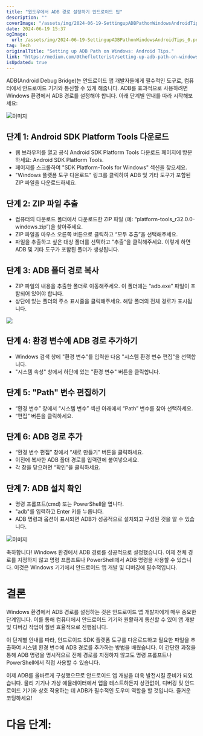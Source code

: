 ```yaml
---
title: "윈도우에서 ADB 경로 설정하기 안드로이드 팁"
description: ""
coverImage: "/assets/img/2024-06-19-SettingupADBPathonWindowsAndroidTips_0.png"
date: 2024-06-19 15:37
ogImage:
  url: /assets/img/2024-06-19-SettingupADBPathonWindowsAndroidTips_0.png
tag: Tech
originalTitle: "Setting up ADB Path on Windows: Android Tips."
link: "https://medium.com/@theflutterist/setting-up-adb-path-on-windows-android-tips-5b5cdaa9084b"
isUpdated: true
---
```


ADB(Android Debug Bridge)는 안드로이드 앱 개발자들에게 필수적인 도구로, 컴퓨터에서 안드로이드 기기와 통신할 수 있게 해줍니다. ADB를 효과적으로 사용하려면 Windows 환경에서 ADB 경로를 설정해야 합니다. 아래 단계별 안내를 따라 시작해보세요:

![이미지](/assets/img/2024-06-19-SettingupADBPathonWindowsAndroidTips_0.png)

## 단계 1: Android SDK Platform Tools 다운로드

- 웹 브라우저를 열고 공식 Android SDK Platform Tools 다운로드 페이지에 방문하세요: Android SDK Platform Tools.
- 페이지를 스크롤하여 "SDK Platform-Tools for Windows" 섹션을 찾으세요.
- "Windows 플랫폼 도구 다운로드" 링크를 클릭하여 ADB 및 기타 도구가 포함된 ZIP 파일을 다운로드하세요.

<!-- cozy-coder - 수평 -->

<ins class="adsbygoogle"
     style="display:block"
     data-ad-client="ca-pub-4877378276818686"
     data-ad-slot="1107185301"
     data-ad-format="auto"
     data-full-width-responsive="true"></ins>

<script>
     (adsbygoogle = window.adsbygoogle || []).push({});
</script>

## 단계 2: ZIP 파일 추출

- 컴퓨터의 다운로드 폴더에서 다운로드한 ZIP 파일 (예: “platform-tools_r32.0.0-windows.zip”)을 찾아주세요.
- ZIP 파일을 마우스 오른쪽 버튼으로 클릭하고 “모두 추출”을 선택해주세요.
- 파일을 추출하고 싶은 대상 폴더를 선택하고 “추출”을 클릭해주세요. 이렇게 하면 ADB 및 기타 도구가 포함된 폴더가 생성됩니다.

## 단계 3: ADB 폴더 경로 복사

- ZIP 파일의 내용을 추출한 폴더로 이동해주세요. 이 폴더에는 “adb.exe” 파일이 포함되어 있어야 합니다.
- 상단에 있는 폴더의 주소 표시줄을 클릭해주세요. 해당 폴더의 전체 경로가 표시됩니다.

<!-- cozy-coder - 수평 -->

<ins class="adsbygoogle"
     style="display:block"
     data-ad-client="ca-pub-4877378276818686"
     data-ad-slot="1107185301"
     data-ad-format="auto"
     data-full-width-responsive="true"></ins>

<script>
     (adsbygoogle = window.adsbygoogle || []).push({});
</script>

<img src="/assets/img/2024-06-19-SettingupADBPathonWindowsAndroidTips_1.png" />

## 단계 4: 환경 변수에 ADB 경로 추가하기

- Windows 검색 창에 "환경 변수"를 입력한 다음 "시스템 환경 변수 편집"을 선택합니다.
- "시스템 속성" 창에서 하단에 있는 "환경 변수" 버튼을 클릭합니다.

## 단계 5: "Path" 변수 편집하기

<!-- cozy-coder - 수평 -->

<ins class="adsbygoogle"
     style="display:block"
     data-ad-client="ca-pub-4877378276818686"
     data-ad-slot="1107185301"
     data-ad-format="auto"
     data-full-width-responsive="true"></ins>

<script>
     (adsbygoogle = window.adsbygoogle || []).push({});
</script>

- “환경 변수” 창에서 “시스템 변수” 섹션 아래에서 “Path” 변수를 찾아 선택하세요.
- “편집” 버튼을 클릭하세요.

## 단계 6: ADB 경로 추가

- “환경 변수 편집” 창에서 “새로 만들기” 버튼을 클릭하세요.
- 이전에 복사한 ADB 폴더 경로를 입력란에 붙여넣으세요.
- 각 창을 닫으려면 “확인”을 클릭하세요.

## 단계 7: ADB 설치 확인

<!-- cozy-coder - 수평 -->

<ins class="adsbygoogle"
     style="display:block"
     data-ad-client="ca-pub-4877378276818686"
     data-ad-slot="1107185301"
     data-ad-format="auto"
     data-full-width-responsive="true"></ins>

<script>
     (adsbygoogle = window.adsbygoogle || []).push({});
</script>

- 명령 프롬프트(cmd) 또는 PowerShell을 엽니다.
- "adb"를 입력하고 Enter 키를 누릅니다.
- ADB 명령과 옵션이 표시되면 ADB가 성공적으로 설치되고 구성된 것을 알 수 있습니다.

![이미지](/assets/img/2024-06-19-SettingupADBPathonWindowsAndroidTips_2.png)

축하합니다! Windows 환경에서 ADB 경로를 성공적으로 설정했습니다. 이제 전체 경로를 지정하지 않고 명령 프롬프트나 PowerShell에서 ADB 명령을 사용할 수 있습니다. 이것은 Windows 기기에서 안드로이드 앱 개발 및 디버깅에 필수적입니다.

# 결론

<!-- cozy-coder - 수평 -->

<ins class="adsbygoogle"
     style="display:block"
     data-ad-client="ca-pub-4877378276818686"
     data-ad-slot="1107185301"
     data-ad-format="auto"
     data-full-width-responsive="true"></ins>

<script>
     (adsbygoogle = window.adsbygoogle || []).push({});
</script>

Windows 환경에서 ADB 경로를 설정하는 것은 안드로이드 앱 개발자에게 매우 중요한 단계입니다. 이를 통해 컴퓨터에서 안드로이드 기기와 원활하게 통신할 수 있어 앱 개발 및 디버깅 작업이 훨씬 효율적으로 진행됩니다.

이 단계별 안내를 따라, 안드로이드 SDK 플랫폼 도구를 다운로드하고 필요한 파일을 추출하여 시스템 환경 변수에 ADB 경로를 추가하는 방법을 배웠습니다. 이 간단한 과정을 통해 ADB 명령을 명시적으로 전체 경로를 지정하지 않고도 명령 프롬프트나 PowerShell에서 직접 사용할 수 있습니다.

이제 ADB를 올바르게 구성했으므로 안드로이드 앱 개발을 더욱 발전시킬 준비가 되었습니다. 물리 기기나 가상 에뮬레이터에서 앱을 테스트하든지 상관없이, 디버깅 및 안드로이드 기기와 상호 작용하는 데 ADB가 필수적인 도우미 역할을 할 것입니다. 즐거운 코딩하세요!

# 다음 단계:
